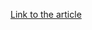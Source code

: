 [Link to the article](https://www.cert.se/2024/10/saps-manatliga-sakerhetsuppdateringar-for-oktober-2024.html)
